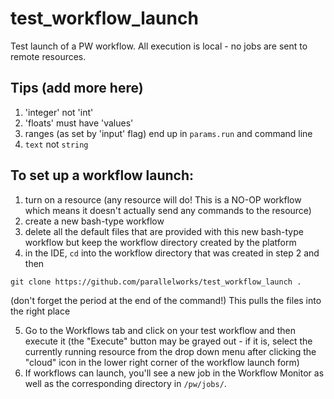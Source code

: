 # test_workflow_launch
Test launch of a PW workflow.  All execution is local - no jobs are sent to remote resources.

## Tips (add more here)

1. 'integer' not 'int'
2. 'floats' must have 'values'
3. ranges (as set by 'input' flag) end up in `params.run` and command line
4. `text` not `string`

## To set up a workflow launch:
1. turn on a resource (any resource will do! This is a NO-OP workflow which means it doesn't actually send any commands to the resource)
2. create a new bash-type workflow
3. delete all the default files that are provided with this new bash-type workflow but keep the workflow directory created by the platform
4. in the IDE, `cd` into the workflow directory that was created in step 2 and then 
```
git clone https://github.com/parallelworks/test_workflow_launch .
```
(don't forget the period at the end of the command!)  This pulls the files into the right place

5. Go to the Workflows tab and click on your test workflow and then execute it (the "Execute" button may be grayed out - if it is, select the currently running resource from the drop down menu after clicking the "cloud" icon in the lower right corner of the workflow launch form)
6. If workflows can launch, you'll see a new job in the Workflow Monitor as well as the corresponding directory in `/pw/jobs/`.
